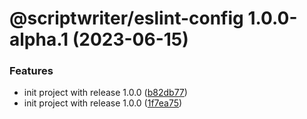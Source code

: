 # @scriptwriter/eslint-config 1.0.0-alpha.1 (2023-06-15)

### Features

- init project with release 1.0.0 ([b82db77](https://github.com/oustn/scriptwriters/commit/b82db77a6f986aa7a253b3334399a70d84de60b7))
- init project with release 1.0.0 ([1f7ea75](https://github.com/oustn/scriptwriters/commit/1f7ea75c187ea8ef60a31f024fb1d50234fe06b2))
